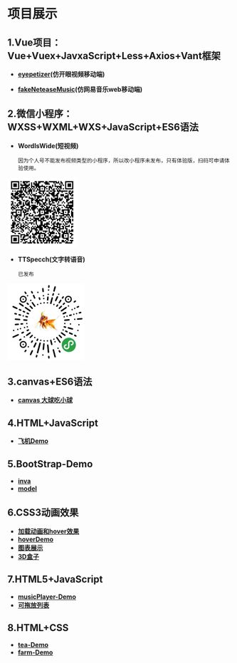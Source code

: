 
# 项目展示
## 1.Vue项目：Vue+Vuex+JavxaScript+Less+Axios+Vant框架

- **[eyepetizer](https://liuzhidon9.github.io/eyepetizer)(仿开眼视频移动端)**

  

- **[fakeNeteaseMusic](https://liuzhidon9.github.io/fakeNeteaseMusic)(仿网易音乐web移动端)**

## 2.微信小程序：WXSS+WXML+WXS+JavaScript+ES6语法

- **WordIsWide(短视频)**

  `因为个人号不能发布视频类型的小程序，所以改小程序未发布，只有体验版，扫码可申请体验使用。`

<img src="./微信小程序/WISW.jpg" style="zoom:33%;" />

- **TTSpecch(文字转语音)**

  `已发布`

  

<img src="./微信小程序/TTSpeech.jpg" style="zoom: 50%;" />

## 3.canvas+ES6语法

  - **[canvas 大球吃小球](https://liuzhidon9.github.io/ball/)**

## 4.HTML+JavaScript

- **[飞机Demo](https://liuzhidon9.github.io/myPlane/)**

## 5.BootStrap-Demo

- **[inva](https://liuzhidon9.github.io/inva)**
- **[model](https://liuzhidon9.github.io/模特/)**

## 6.CSS3动画效果

- **[加载动画和hover效果](https://liuzhidon9.github.io/roading/)**
- **[hoverDemo](https://liuzhidon9.github.io/卡片穿插/)**
- **[图表展示](https://liuzhidon9.github.io/图表/)**
- **[3D盒子](https://liuzhidon9.github.io/3dBox/)**

## 7.HTML5+JavaScript

- **[musicPlayer-Demo](https://liuzhidon9.github.io/musicplayer/)**
- **[可拖放列表](https://liuzhidon9.github.io/drop.html)**

## 8.HTML+CSS

- **[tea-Demo](https://liuzhidon9.github.io/tea/)**
- **[farm-Demo](https://liuzhidon9.github.io/农场/)**


